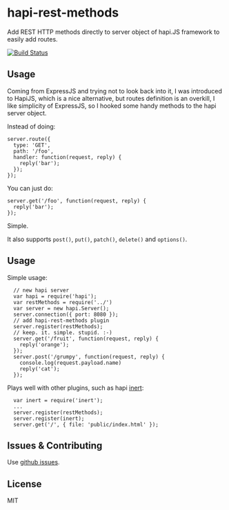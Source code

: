 # hapi-rest-methods
Add REST HTTP methods directly to server object of hapi.JS framework to easily add routes.

[![Build Status](https://secure.travis-ci.org/daraosn/hapi-rest-methods.png)](http://travis-ci.org/daraosn/hapi-rest-methods)

## Usage
Coming from ExpressJS and trying not to look back into it, I was introduced to HapiJS, which is a nice alternative, but routes definition is an overkill, I like simplicity of ExpressJS, so I hooked some handy methods to the hapi server object.

Instead of doing:

```
server.route({
  type: 'GET',
  path: '/foo',
  handler: function(request, reply) {
    reply('bar');
  });
});
```

You can just do:

```
server.get('/foo', function(request, reply) {
  reply('bar');
});
```

Simple.

It also supports `post()`, `put()`, `patch()`, `delete()` and `options()`.


## Usage

Simple usage:
```
  // new hapi server
  var hapi = require('hapi');
  var restMethods = require('../')
  var server = new hapi.Server();
  server.connection({ port: 8080 });
  // add hapi-rest-methods plugin
  server.register(restMethods);
  // keep. it. simple. stupid. :-)
  server.get('/fruit', function(request, reply) {
    reply('orange');
  });
  server.post('/grumpy', function(request, reply) {
    console.log(request.payload.name)
    reply('cat');
  });
```

Plays well with other plugins, such as hapi [inert](https://github.com/hapijs/inert):
```
  var inert = require('inert');
  ...
  server.register(restMethods);
  server.register(inert);
  server.get('/', { file: 'public/index.html' });
```

## Issues & Contributing

Use [github issues](https://github.com/daraosn/hapi-rest-methods/issues).

## License

MIT